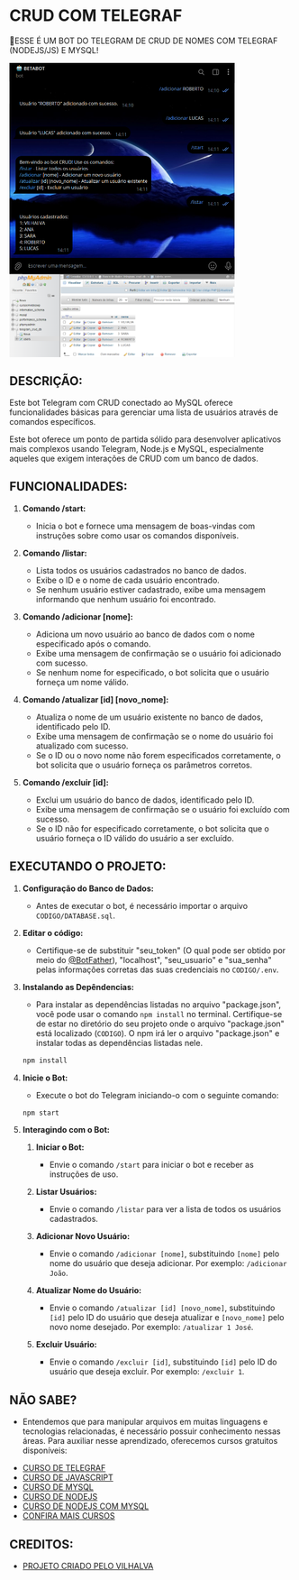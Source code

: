 # CRUD COM TELEGRAF
🤤ESSE É UM BOT DO TELEGRAM DE CRUD DE NOMES COM TELEGRAF (NODEJS/JS) E MYSQL!

<img src="./IMAGENS/FOTO_1.png" align="center" width="400"> <br>
<img src="./IMAGENS/FOTO_2.png" align="center" width="400"> <br>

## DESCRIÇÃO:
Este bot Telegram com CRUD conectado ao MySQL oferece funcionalidades básicas para gerenciar uma lista de usuários através de comandos específicos. 

Este bot oferece um ponto de partida sólido para desenvolver aplicativos mais complexos usando Telegram, Node.js e MySQL, especialmente aqueles que exigem interações de CRUD com um banco de dados.

## FUNCIONALIDADES:
1. **Comando /start:**
   - Inicia o bot e fornece uma mensagem de boas-vindas com instruções sobre como usar os comandos disponíveis.

2. **Comando /listar:**
   - Lista todos os usuários cadastrados no banco de dados.
   - Exibe o ID e o nome de cada usuário encontrado.
   - Se nenhum usuário estiver cadastrado, exibe uma mensagem informando que nenhum usuário foi encontrado.

3. **Comando /adicionar [nome]:**
   - Adiciona um novo usuário ao banco de dados com o nome especificado após o comando.
   - Exibe uma mensagem de confirmação se o usuário foi adicionado com sucesso.
   - Se nenhum nome for especificado, o bot solicita que o usuário forneça um nome válido.

4. **Comando /atualizar [id] [novo_nome]:**
   - Atualiza o nome de um usuário existente no banco de dados, identificado pelo ID.
   - Exibe uma mensagem de confirmação se o nome do usuário foi atualizado com sucesso.
   - Se o ID ou o novo nome não forem especificados corretamente, o bot solicita que o usuário forneça os parâmetros corretos.

5. **Comando /excluir [id]:**
   - Exclui um usuário do banco de dados, identificado pelo ID.
   - Exibe uma mensagem de confirmação se o usuário foi excluído com sucesso.
   - Se o ID não for especificado corretamente, o bot solicita que o usuário forneça o ID válido do usuário a ser excluído.

## EXECUTANDO O PROJETO:
1. **Configuração do Banco de Dados:**
   - Antes de executar o bot, é necessário importar o arquivo `CODIGO/DATABASE.sql`.

2. **Editar o código:**
   - Certifique-se de substituir "seu_token" (O qual pode ser obtido por meio do [@BotFather](https://t.me/BotFather)), "localhost", "seu_usuario" e "sua_senha" pelas informações corretas das suas credenciais no `CODIGO/.env`.

3. **Instalando as Depêndencias:**
   - Para instalar as dependências listadas no arquivo "package.json", você pode usar o comando `npm install` no terminal. Certifique-se de estar no diretório do seu projeto onde o arquivo "package.json" está localizado (`CODIGO`). O npm irá ler o arquivo "package.json" e instalar todas as dependências listadas nele. 

   ```bash
   npm install
   ```

4. **Inicie o Bot:**
   - Execute o bot do Telegram iniciando-o com o seguinte comando:
    ```bash
    npm start
    ```

5. **Interagindo com o Bot:**
   1. **Iniciar o Bot:**
      - Envie o comando `/start` para iniciar o bot e receber as instruções de uso.

   2. **Listar Usuários:**
      - Envie o comando `/listar` para ver a lista de todos os usuários cadastrados.

   3. **Adicionar Novo Usuário:**
      - Envie o comando `/adicionar [nome]`, substituindo `[nome]` pelo nome do usuário que deseja adicionar. Por exemplo: `/adicionar João`.

   4. **Atualizar Nome do Usuário:**
      - Envie o comando `/atualizar [id] [novo_nome]`, substituindo `[id]` pelo ID do usuário que deseja atualizar e `[novo_nome]` pelo novo nome desejado. Por exemplo: `/atualizar 1 José`.

   5. **Excluir Usuário:**
      - Envie o comando `/excluir [id]`, substituindo `[id]` pelo ID do usuário que deseja excluir. Por exemplo: `/excluir 1`.

## NÃO SABE?
- Entendemos que para manipular arquivos em muitas linguagens e tecnologias relacionadas, é necessário possuir conhecimento nessas áreas. Para auxiliar nesse aprendizado, oferecemos cursos gratuitos disponíveis:
* [CURSO DE TELEGRAF](https://github.com/VILHALVA/CURSO-DE-TELEGRAF)
* [CURSO DE JAVASCRIPT](https://github.com/VILHALVA/CURSO-DE-JAVASCRIPT)
* [CURSO DE MYSQL](https://github.com/VILHALVA/CURSO-DE-MYSQL)
* [CURSO DE NODEJS](https://github.com/VILHALVA/CURSO-DE-NODEJS)
* [CURSO DE NODEJS COM MYSQL](https://github.com/VILHALVA/CURSO-DE-NODEJS-COM-MYSQL)
* [CONFIRA MAIS CURSOS](https://github.com/VILHALVA?tab=repositories&q=+topic:CURSO)

## CREDITOS:
- [PROJETO CRIADO PELO VILHALVA](https://github.com/VILHALVA)

